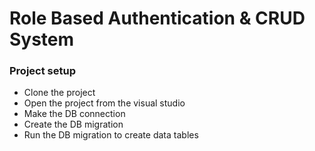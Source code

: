 # Role Based Authentication & CRUD System

### Project setup
* Clone the project
* Open the project from the visual studio
* Make the DB connection
* Create the DB migration
* Run the DB migration to create data tables
